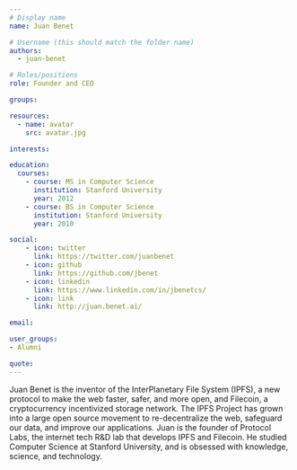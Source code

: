 ```yaml
---
# Display name
name: Juan Benet

# Username (this should match the folder name)
authors:
  - juan-benet

# Roles/positions
role: Founder and CEO

groups:

resources:
  - name: avatar
    src: avatar.jpg

interests:

education:
  courses:
    - course: MS in Computer Science
      institution: Stanford University
      year: 2012
    - course: BS in Computer Science
      institution: Stanford University
      year: 2010

social:
    - icon: twitter
      link: https://twitter.com/juanbenet
    - icon: github
      link: https://github.com/jbenet
    - icon: linkedin
      link: https://www.linkedin.com/in/jbenetcs/
    - icon: link
      link: http://juan.benet.ai/

email:

user_groups:
- Alumni

quote:
---
```

Juan Benet is the inventor of the InterPlanetary File System (IPFS), a new protocol to make the web faster, safer, and more open, and Filecoin, a cryptocurrency incentivized storage network. The IPFS Project has grown into a large open source movement to re-decentralize the web, safeguard our data, and improve our applications. Juan is the founder of Protocol Labs, the internet tech R&D lab that develops IPFS and Filecoin. He studied Computer Science at Stanford University, and is obsessed with knowledge, science, and technology.

